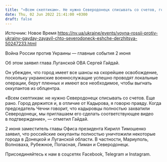 ```yaml
---
title: "«Всем скептикам». Не нужно Северодонецк списывать со счетов, город держится — Гайдай"
date: Thu, 02 Jun 2022 21:41:00 +0300
draft: false
---
```

Источник: Новое Время https://nv.ua/ukraine/events/voyna-rossii-protiv-ukrainy-gayday-zayavil-chto-severodoneck-eshche-derzhitsya-50247233.html


Война России против Украины — главные события 2 июня

 Об этом заявил глава Луганской ОВА Сергей Гайдай.

Он убежден, что город имеет все шансы на скорейшее освобождение, поскольку украинские военнослужащие успешно проводят локальные операции, берут пленных и имеют все необходимое, чтобы выгнать оккупантов из облцентра.

«Всем скептикам: не нужно Северодонецк списывать со счетов. Еще рано. Город держится и, в отличие от Кадырова, я говорю правду. Когда председатель Чечни говорит, что кадыровцы полностью захватили Северодонецк, мы приглашаем его сделать соответствующее видео в подтверждение», — отметил Гайдай.

2 июня заместитель главы Офиса президента Кирилл Тимошенко заявил, что российские оккупанты полностью уничтожили некоторые города в Донецкой и Луганской области. В частности, Мариуполь, Волноваха, Рубежное, Попасная, Лиман и Северодонецк.

Присоединяйтесь к нам в соцсетях Facebook, Telegram и Instagram.

